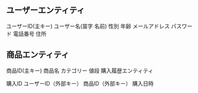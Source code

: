 

## ユーザーエンティティ

ユーザーID(主キー)
ユーザー名(苗字 名前)
性別
年齢
メールアドレス
パスワード
電話番号
住所

## 商品エンティティ

商品ID(主キー)
商品名
カテゴリー
値段
購入履歴エンティティ

購入ID
ユーザーID（外部キー）
商品ID（外部キー）
購入日時